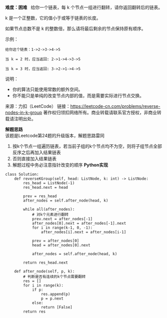 **难度：困难**  
给你一个链表，每 k 个节点一组进行翻转，请你返回翻转后的链表。  

k 是一个正整数，它的值小于或等于链表的长度。  

如果节点总数不是 k 的整数倍，那么请将最后剩余的节点保持原有顺序。  

 

示例：
```
给你这个链表：1->2->3->4->5

当 k = 2 时，应当返回: 2->1->4->3->5

当 k = 3 时，应当返回: 3->2->1->4->5
```
 

说明：
- 你的算法只能使用常数的额外空间。
- 你不能只是单纯的改变节点内部的值，而是需要实际进行节点交换。

来源：力扣（LeetCode）
链接：https://leetcode-cn.com/problems/reverse-nodes-in-k-group
著作权归领扣网络所有。商业转载请联系官方授权，非商业转载请注明出处。  

**解题思路**   
该题是Leetcode第24题的升级版本，解题思路雷同
1. 按k个节点一组遍历链表，若当前子组的k个节点均不为空，则将子组节点全部反序之后再加入结果链表
2. 否则直接加入结果链表
3. 解题过程中务必注意指针改变的顺序
**Python实现**  
```
class Solution:
    def reverseKGroup(self, head: ListNode, k: int) -> ListNode:
        res_head = ListNode(-1)
        res_head.next = head

        prev = res_head
        after_nodes = self.after_node(head, k)

        while all(after_nodes):
            # 对k个元素进行翻转
            prev.next = after_nodes[-1]
            after_nodes[0].next = after_nodes[-1].next
            for i in range(k-1, 0, -1):
                after_nodes[i].next = after_nodes[i-1]
            
            prev = after_nodes[0]
            head = after_nodes[0].next
            
            after_nodes = self.after_node(head, k)

        return res_head.next

    def after_node(self, p, k):
        # 判断是否有连续的k个节点需要翻转
        res = []
        for i in range(k):
            if p:
                res.append(p)
                p = p.next
            else:
                return [False]
        return res
```